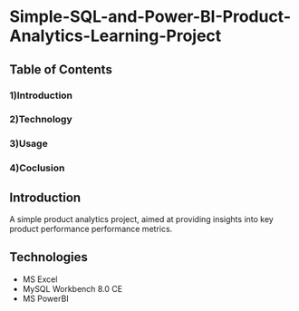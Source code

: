 # Simple-SQL-and-Power-BI-Product-Analytics-Learning-Project

## Table of Contents
### 1)Introduction
### 2)Technology
### 3)Usage
### 4)Coclusion

## Introduction
A simple product analytics project, aimed at providing insights into key product performance performance metrics.

## Technologies
* MS Excel
* MySQL Workbench 8.0 CE
* MS PowerBI

